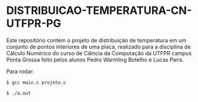 # DISTRIBUICAO-TEMPERATURA-CN-UTFPR-PG
Este repositório contém o projeto de distribuição de temperatura em um conjunto de pontos interiores de uma placa, realizado para a disciplina de Cálculo Numérico do curso de Ciência da Computação da UTFPR campus Ponta Grossa feito pelos alunos Pedro Warmling Botelho e Lucas Paris.

Para rodar: 

    $ gcc main.c projeto.c

    $ ./a.out
